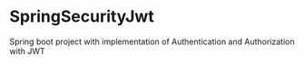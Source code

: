 # SpringSecurityJwt
Spring boot project with implementation of Authentication and Authorization with JWT
